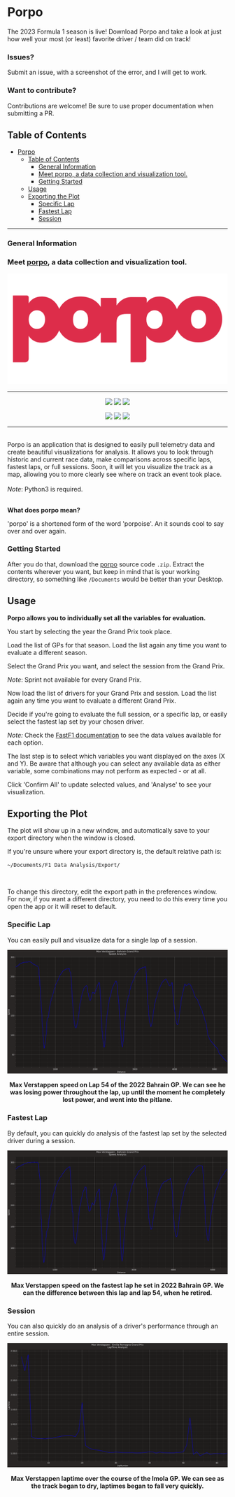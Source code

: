 # Porpo

The 2023 Formula 1 season is live! Download Porpo and take a look at just how well your most (or least) favorite driver / team did on track!

### Issues?

Submit an issue, with a screenshot of the error, and I will get to work.

### Want to contribute?

Contributions are welcome! Be sure to use proper documentation when submitting a PR.

## Table of Contents
- [Porpo](#porpo)
  - [Table of Contents](#table-of-contents)
    - [General Information](#general-information)
    - [Meet porpo, a data collection and visualization tool.](#meet-porpo-a-data-collection-and-visualization-tool)
    - [Getting Started](#getting-started)
  - [Usage](#usage)
  - [Exporting the Plot](#exporting-the-plot)
    - [Specific Lap](#specific-lap)
    - [Fastest Lap](#fastest-lap)
    - [Session](#session)

------

### General Information

### Meet [porpo](https://github.com/dtech-auto/porpo), a data collection and visualization tool.

<p align="center">
  <img src = src/common/images/icon.png />
</p>

------

<p align="center">
  <img src = https://img.shields.io/github/license/dtech-auto/F1DataAnalysis />
    </>
  <img src = https://img.shields.io/github/languages/top/dtech-auto/F1DataAnalysis />
    </>
  <img src = https://img.shields.io/github/v/release/dtech-auto/F1DataAnalysis?display_name=tag&include_prereleases />
    </>
</p>

<p align="center">
  <img src = https://img.shields.io/github/commit-activity/w/dtech-auto/F1DataAnalysis />
    </>
  <img src = https://img.shields.io/github/last-commit/dtech-auto/F1DataAnalysis />
    </>
  <img src = https://img.shields.io/github/issues-raw/dtech-auto/F1DataAnalysis />
</p>

------

</br>
Porpo is an application that is designed to easily pull telemetry data and create beautiful visualizations for analysis. It allows you to look through historic and current race data, make comparisons across specific laps, fastest laps, or full sessions. Soon, it will let you visualize the track as a map, allowing you to more clearly see where on track an event took place.
</br>
</br>
<i>Note</i>: Python3 is required.
</br>
</br>

**What does porpo mean?**

'porpo' is a shortened form of the word 'porpoise'. An it sounds cool to say over and over again. 
</br>

### Getting Started

After you do that, download the [porpo](https://github.com/dtech-auto/porpo/releases/tag/) source code `.zip`. Extract the contents wherever you want, but keep in mind that is your working directory, so something like `/Documents` would be better than your Desktop.

## Usage

**Porpo allows you to individually set all the variables for evaluation.** 

You start by selecting the year the Grand Prix took place.

Load the list of GPs for that season. Load the list again any time you want to evaluate a different season.

Select the Grand Prix you want, and select the session from the Grand Prix.

*Note*: Sprint not available for every Grand Prix.

Now load the list of drivers for your Grand Prix and session. Load the list again any time you want to evaluate a different Grand Prix.

Decide if you're going to evaluate the full session, or a specific lap, or easily select the fastest lap set by your chosen driver.

*Note:* Check the [FastF1 documentation](https://theoehrly.github.io/Fast-F1/) to see the data values available for each option.

The last step is to select which variables you want displayed on the axes (X and Y). Be aware that although you can select any available data as either variable, some combinations may not perform as expected - or at all.

Click 'Confirm All' to update selected values, and 'Analyse' to see your visualization.

## Exporting the Plot

The plot will show up in a new window, and automatically save to your export directory when the window is closed.

If you're unsure where your export directory is, the default relative path is:

  ```
  ~/Documents/F1 Data Analysis/Export/
  ```
&nbsp;

To change this directory, edit the export path in the preferences window. For now, if you want a different directory, you need to do this every time you open the app or it will reset to default.

### Specific Lap
You can easily pull and visualize data for a single lap of a session.

![VER_SpeedL_Bah](/src/examples/images/ver_bah_last_speed.png)
<figcaption align = "center">
  <b>Max Verstappen speed on Lap 54 of the 2022 Bahrain GP. We can see he was losing power throughout the lap, up until the moment he completely lost power, and went into the pitlane.</b>
</figcaption>

### Fastest Lap
By default, you can quickly do analysis of the fastest lap set by the selected driver during a session.

![VER_SpeedF_Bah](/src/examples/images/ver_bah_fastest_speed.png)
<figcaption align = "center">
  <b>Max Verstappen speed on the fastest lap he set in 2022 Bahrain GP. We can the difference between this lap and lap 54, when he retired.</b>
</figcaption>

### Session
You can also quickly do an analysis of a driver's performance through an entire session.

![VER_SpeedF_Bah](/src/examples/images/ver_imola_laptime.png)
<figcaption align = "center">
  <b>Max Verstappen laptime over the course of the Imola GP. We can see as the track began to dry, laptimes began to fall very quickly.</b>
</figcaption>
